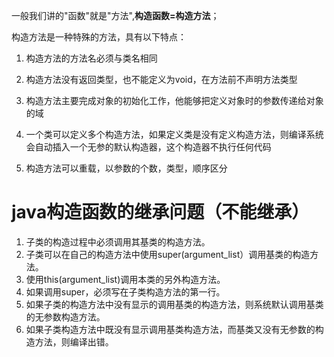 一般我们讲的"函数"就是"方法",**构造函数=构造方法**；

构造方法是一种特殊的方法，具有以下特点：

1. 构造方法的方法名必须与类名相同

2. 构造方法没有返回类型，也不能定义为void，在方法前不声明方法类型

3. 构造方法主要完成对象的初始化工作，他能够把定义对象时的参数传递给对象的域

4. 一个类可以定义多个构造方法，如果定义类是没有定义构造方法，则编译系统会自动插入一个无参的默认构造器，这个构造器不执行任何代码

5. 构造方法可以重载，以参数的个数，类型，顺序区分

# java构造函数的继承问题（不能继承）

1. 子类的构造过程中必须调用其基类的构造方法。
2. 子类可以在自己的构造方法中使用super\(argument\_list）调用基类的构造方法。
3. 使用this\(argument\_list\)调用本类的另外构造方法。
4. 如果调用super，必须写在子类构造方法的第一行。
5. 如果子类的构造方法中没有显示的调用基类的构造方法，则系统默认调用基类的无参数构造方法。
6. 如果子类构造方法中既没有显示调用基类构造方法，而基类又没有无参数的构造方法，则编译出错。



